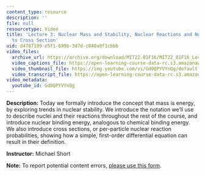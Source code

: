 ```yaml
---
content_type: resource
description: ''
file: null
resourcetype: Video
title: 'Lecture 3: Nuclear Mass and Stability, Nuclear Reactions and Notation, Introduction
  to Cross Section'
uid: d4787199-e5f1-699b-3d7d-c840a0f1cbbb
video_files:
  archive_url: https://archive.org/download/MIT22.01F16/MIT22_01F16_Lec03_300k.mp4
  video_captions_file: https://open-learning-course-data-rc.s3.amazonaws.com/22-01-introduction-to-nuclear-engineering-and-ionizing-radiation-fall-2016/1805f54fc43e58e483c71ff6b7e3b28e_Gd0QPYVYnQg.vtt
  video_thumbnail_file: https://img.youtube.com/vi/Gd0QPYVYnQg/default.jpg
  video_transcript_file: https://open-learning-course-data-rc.s3.amazonaws.com/22-01-introduction-to-nuclear-engineering-and-ionizing-radiation-fall-2016/b80a836f08f1e7fa8bd53301d8781c4e_Gd0QPYVYnQg.pdf
video_metadata:
  youtube_id: Gd0QPYVYnQg
---
```


**Description:** Today we formally introduce the concept that mass is energy, by exploring trends in nuclear stability. We introduce the notation we’ll use to describe nuclei and their reactions throughout the rest of the course, and introduce nuclear binding energy, analogous to chemical binding energy. We also introduce cross sections, or per-particle nuclear reaction probabilities, showing how a simple, first-order differential equation can result in their definition.

**Instructor:** Michael Short

**Note:** To report potential content errors, [please use this form](https://forms.gle/8B2zcUvfCtgJdTdE7).